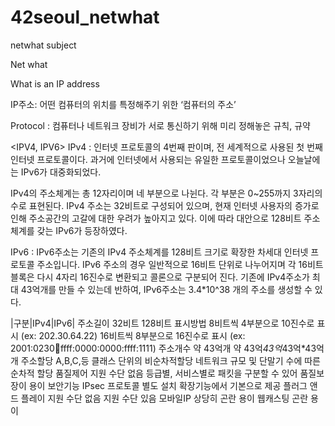 # 42seoul_netwhat
netwhat subject 

Net what


What is an IP address
 
IP주소:  어떤 컴퓨터의 위치를 특정해주기 위한 ‘컴퓨터의 주소’

Protocol : 컴퓨터나 네트워크 장비가 서로 통신하기 위해 미리 정해놓은 규칙, 규약

<IPV4, IPV6>
IPv4 : 인터넷 프로토콜의 4번째 판이며, 전 세계적으로 사용된 첫 번째 인터넷 프로토콜이다. 과거에 인터넷에서 사용되는 유일한 프로토콜이었으나 오늘날에는 IPv6가 대중화되었다. 

IPv4의 주소체계는 총 12자리이며 네 부분으로 나뉜다. 각 부분은 0~255까지 3자리의 수로 표현된다. IPv4 주소는 32비트로 구성되어 있으며, 현재 인터넷 사용자의 증가로 인해 주소공간의 고갈에 대한 우려가 높아지고 있다. 이에 따라 대안으로 128비트 주소체계를 갖는 IPv6가 등장하였다. 


IPv6 : IPv6주소는 기존의 IPv4 주소체계를 128비트 크기로 확장한 차세대 인터넷 프로토콜 주소입니다. IPv6 주소의 경우 일반적으로 16비트 단위로 나누어지며 각 16비트 블록은 다시 4자리 16진수로 변환되고 콜론으로 구분되어 진다. 기존에 IPv4주소가 최대 43억개를 만들 수 있는데 반하여, IPv6주소는 3.4*10^38 개의 주소를 생성할 수 있다.


<IPv4 vs IPv6>

|구분|IPv4|IPv6|
주소길이	32비트	128비트
표시방법	8비트씩 4부분으로 10진수로 표시
(ex: 202.30.64.22)	16비트씩 8부분으로 16진수로 표시 (ex: 2001:0230:abcd:ffff:0000:0000:ffff:1111)
주소개수	약 43억개	약 43억*43억*43억*43억개
주소할당	A,B,C,등 클래스 단위의 비순차적할당	네트워크 규모 및 단말기 수에 따른 순차적 할당
품질제어	지원 수단 없음	등급별, 서비스별로 패킷을 구분할 수 있어 품질보장이 용이
보안기능	IPsec 프로토콜 별도 설치	확장기능에서 기본으로 제공
플러그 앤드 플레이	지원 수단 없음	지원 수단 있음
모바일IP	상당히 곤란	용이
웹캐스팅	곤란	용이



